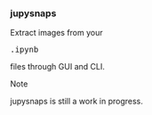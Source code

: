 
<p align="center">
    <h3>jupysnaps</h3>
    <p> Extract images from your <pre>.ipynb</pre> files through GUI and CLI.
</p>

>[!NOTE]
> jupysnaps is still a work in progress.

